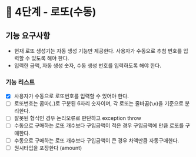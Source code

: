 # 🚀 4단계 - 로또(수동)

## 기능 요구사항

- 현재 로또 생성기는 자동 생성 기능만 제공한다. 사용자가 수동으로 추첨 번호를 입력할 수 있도록 해야 한다.
- 입력한 금액, 자동 생성 숫자, 수동 생성 번호를 입력하도록 해야 한다.

### 기능 리스트

- [x] 사용자가 수동으로 로또번호를 입력할 수 있어야 한다.
- [ ] 로또번호는 콤마(`,`)로 구분된 6자리 숫자이며, 각 로또는 줄바꿈(`\n`)을 기준으로 분리한다.
- [ ] 잘못된 형식인 경우 논리오류로 판단하고 exception throw
- [ ] 수동으로 구매하는 로또 개수보다 구입금액이 적은 경우 구입금액에 만큼 로또를 구매한다.
- [ ] 수동으로 구매하는 로또 개수보다 구입금액이 큰 경우 차액만큼 자동구매한다.
- [ ] 원시타입을 포장한다 (amount)
